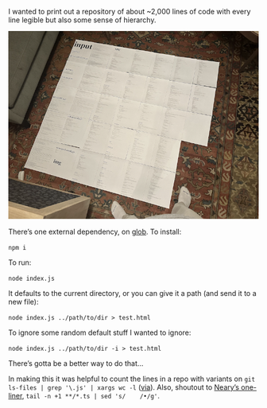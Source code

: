 I wanted to print out a repository of about ~2,000 lines of code with every line legible but also some sense of hierarchy.

<img src="demo.png">

There’s one external dependency, on [glob](https://www.npmjs.com/package/glob). To install:

`npm i`

To run:

`node index.js`

It defaults to the current directory, or you can give it a path (and send it to a new file): 

`node index.js ../path/to/dir > test.html`

To ignore some random default stuff I wanted to ignore:

`node index.js ../path/to/dir -i > test.html`

There’s gotta be a better way to do that…

In making this it was helpful to count the lines in a repo with variants on `git ls-files | grep '\.js' | xargs wc -l` ([via](https://stackoverflow.com/questions/26881441/can-you-get-the-number-of-lines-of-code-from-a-github-repository)). Also, shoutout to [Neary’s one-liner](https://twitter.com/_mattneary/status/1720988530464395331), `tail -n +1 **/*.ts | sed 's/    /•/g'`.
